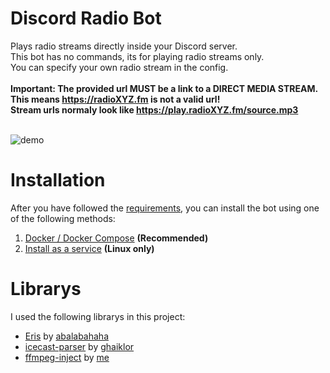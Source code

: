 <h1>Discord Radio Bot</h1>

Plays radio streams directly inside your Discord server.<br />
This bot has no commands, its for playing radio streams only.<br />
You can specify your own radio stream in the config.<br>
<br>
<b>
Important: The provided url MUST be a link to a DIRECT MEDIA STREAM. This means https://radioXYZ.fm is not a valid url!<br>
Stream urls normaly look like https://play.radioXYZ.fm/source.mp3
</b>

<br>

<img src="https://i.imgur.com/lzF9Fr0.png" alt="demo">

<h1>Installation</h1>

After you have followed the <a href="docs/requirements.md">requirements</a>, you can install the bot using one of the following methods:

1. <a href="docs/docker.md">Docker / Docker Compose</a> <b>(Recommended)</b>
2. <a href="docs/service.md">Install as a service</a> <b>(Linux only)</b>

<h1>Librarys</h1>

I used the following librarys in this project:

- <a href="//github.com/abalabahaha/eris">Eris</a> by <a href="//github.com/abalabahaha">abalabahaha</a>
- <a href="//github.com/ghaiklor/icecast-parser">icecast-parser</a> by <a href="//github.com/ghaiklor">ghaiklor</a>
- <a href="//github.com/parzival-space/ffmpeg-inject">ffmpeg-inject</a> by <a href="//github.com/parzival-space">me</a>
